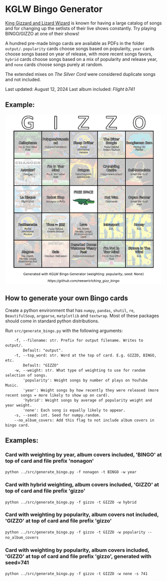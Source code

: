 # KGLW Bingo Generator

[King Gizzard and Lizard Wizard](https://kinggizzardandthelizardwizard.com/) is known for having a large catalog of songs and for changing up the setlists of their live shows constantly. Try playing BINGO/GIZZO at one of their shows!

A hundred pre-made bingo cards are available as PDFs in the folder `output/`. `popularity` cards choose songs based on popularity, `year` cards choose songs based on year of release, with more recent songs favors, `hybrid` cards choose songs based on a mix of popularity and release year, and `none` cards choose songs purely at random.

The extended mixes on *The Silver Cord* were considered duplicate songs and not included.

Last updated: August 12, 2024
Last album included: *Flight b741*

## Example:

![](output/sample.png?raw=true)

## How to generate your own Bingo cards

Create a python environment that has `numpy`, `pandas`, `shutil`, `re`, `BeautifulSoup`, `argparse`, `matplotlib` and `textwrap`. Most of these packages should come in standard python distributions.

Run `src/generate_bingo.py` with the following arguments:

```
    -f, --filename: str. Prefix for output filename. Writes to output/.
        Default: "output".
    -t, --top_word: str. Word at the top of card. E.g. GIZZO, BINGO, etc.
        Default: "GIZZO"
    -w, --weight: str. What type of weighting to use for random selection of songs.
        'popularity': Weight songs by number of plays on YouTube Music.
        'year': Weight songs by how recently they were released (more recent songs = more likely to show up on card).
        'hybrid': Weight songs by average of popularity weight and year weight.
        'none': Each song is equally likely to appear.
    -s, --seed: int. Seed for numpy.random.
    --no_album_covers: Add this flag to not include album covers in bingo card.
```

## Examples:

### Card with weighting by year, album covers included, 'BINGO' at top of card and file prefix 'nonagon'

`python ../src/generate_bingo.py -f nonagon -t BINGO -w year`

### Card with hybrid weighting, album covers included, 'GIZZO' at top of card and file prefix 'gizzo'

`python ../src/generate_bingo.py -f gizzo -t GIZZO -w hybrid`

### Card with weighting by popularity, album covers not included, 'GIZZO' at top of card and file prefix 'gizzo'

`python ../src/generate_bingo.py -f gizzo -t GIZZO -w popularity --no_album_covers`

### Card with weighting by popularity, album covers included, 'GIZZO' at top of card and file prefix 'gizzo', generated with seed=741

`python ../src/generate_bingo.py -f gizzo -t GIZZO -w none -s 741`


